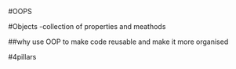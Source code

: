 #OOPS

#Objects
-collection of properties and meathods 


##why use OOP
to make code reusable and make it more organised 



#4pillars
<!-- Abstraction---hide code complexcity -->
<!-- Encapsulation---rapaer laga dena mtlb jo data chaha acccess diya jiska chaha nahi diya -->
<!-- Inheritance  -->
<!-- Polymorphism---one meathod does many works  -->